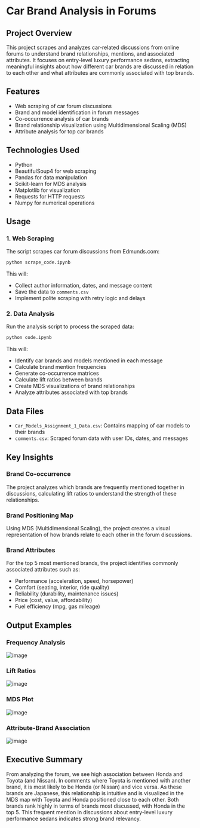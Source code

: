 # Car Brand Analysis in Forums

## Project Overview
This project scrapes and analyzes car-related discussions from online forums to understand brand relationships, mentions, and associated attributes. It focuses on entry-level luxury performance sedans, extracting meaningful insights about how different car brands are discussed in relation to each other and what attributes are commonly associated with top brands.

## Features
- Web scraping of car forum discussions
- Brand and model identification in forum messages
- Co-occurrence analysis of car brands
- Brand relationship visualization using Multidimensional Scaling (MDS)
- Attribute analysis for top car brands

## Technologies Used
- Python
- BeautifulSoup4 for web scraping
- Pandas for data manipulation
- Scikit-learn for MDS analysis
- Matplotlib for visualization
- Requests for HTTP requests
- Numpy for numerical operations

## Usage

### 1. Web Scraping
The script scrapes car forum discussions from Edmunds.com:

```python
python scrape_code.ipynb
```

This will:
- Collect author information, dates, and message content
- Save the data to `comments.csv`
- Implement polite scraping with retry logic and delays

### 2. Data Analysis
Run the analysis script to process the scraped data:

```python
python code.ipynb
```

This will:
- Identify car brands and models mentioned in each message
- Calculate brand mention frequencies
- Generate co-occurrence matrices
- Calculate lift ratios between brands
- Create MDS visualizations of brand relationships
- Analyze attributes associated with top brands

## Data Files
- `Car_Models_Assignment_1_Data.csv`: Contains mapping of car models to their brands
- `comments.csv`: Scraped forum data with user IDs, dates, and messages

## Key Insights

### Brand Co-occurrence
The project analyzes which brands are frequently mentioned together in discussions, calculating lift ratios to understand the strength of these relationships.

### Brand Positioning Map
Using MDS (Multidimensional Scaling), the project creates a visual representation of how brands relate to each other in the forum discussions.

### Brand Attributes
For the top 5 most mentioned brands, the project identifies commonly associated attributes such as:
- Performance (acceleration, speed, horsepower)
- Comfort (seating, interior, ride quality)
- Reliability (durability, maintenance issues)
- Price (cost, value, affordability)
- Fuel efficiency (mpg, gas mileage)

## Output Examples

### Frequency Analysis
![image](https://github.com/user-attachments/assets/9d421e34-f6da-4928-9c7b-75748f2f5560)

### Lift Ratios
![image](https://github.com/user-attachments/assets/1082f15b-e178-466c-9a84-70b15aeffe66)

### MDS Plot
![image](https://github.com/user-attachments/assets/c733d4e9-7964-4415-9db5-34a2eab1dccc)


### Attribute-Brand Association
![image](https://github.com/user-attachments/assets/6a5e9afd-80e4-4ed1-bd31-ba28e04dd13a)


## Executive Summary
From analyzing the forum, we see high association between Honda and Toyota (and Nissan). In comments where Toyota is mentioned with another brand, it is most likely to be Honda (or Nissan) and vice versa. As these brands are Japanese, this relationship is intuitive and is visualized in the MDS map with Toyota and Honda positioned close to each other. Both brands rank highly in terms of brands most discussed, with Honda in the top 5. This frequent mention in discussions about entry-level luxury performance sedans indicates strong brand relevancy.
